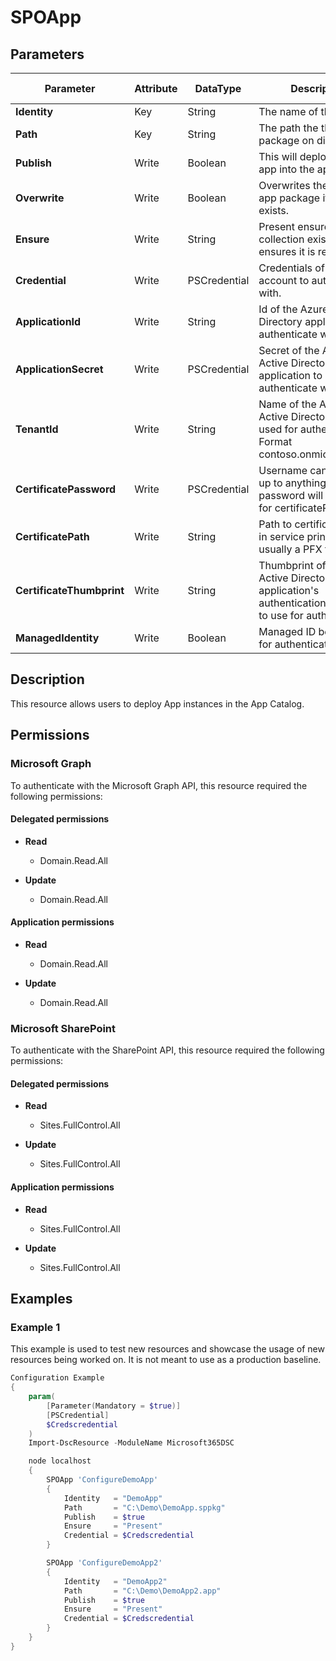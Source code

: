 ﻿# SPOApp

## Parameters

| Parameter | Attribute | DataType | Description | Allowed Values |
| --- | --- | --- | --- | --- |
| **Identity** | Key | String | The name of the App. | |
| **Path** | Key | String | The path the the app package on disk. | |
| **Publish** | Write | Boolean | This will deploy/trust an app into the app catalog. | |
| **Overwrite** | Write | Boolean | Overwrites the existing app package if it already exists. | |
| **Ensure** | Write | String | Present ensures the site collection exists, absent ensures it is removed | `Present`, `Absent` |
| **Credential** | Write | PSCredential | Credentials of the account to authenticate with. | |
| **ApplicationId** | Write | String | Id of the Azure Active Directory application to authenticate with. | |
| **ApplicationSecret** | Write | PSCredential | Secret of the Azure Active Directory application to authenticate with. | |
| **TenantId** | Write | String | Name of the Azure Active Directory tenant used for authentication. Format contoso.onmicrosoft.com | |
| **CertificatePassword** | Write | PSCredential | Username can be made up to anything but password will be used for certificatePassword | |
| **CertificatePath** | Write | String | Path to certificate used in service principal usually a PFX file. | |
| **CertificateThumbprint** | Write | String | Thumbprint of the Azure Active Directory application's authentication certificate to use for authentication. | |
| **ManagedIdentity** | Write | Boolean | Managed ID being used for authentication. | |

## Description

This resource allows users to deploy App instances in the
App Catalog.

## Permissions

### Microsoft Graph

To authenticate with the Microsoft Graph API, this resource required the following permissions:

#### Delegated permissions

- **Read**

    - Domain.Read.All

- **Update**

    - Domain.Read.All

#### Application permissions

- **Read**

    - Domain.Read.All

- **Update**

    - Domain.Read.All

### Microsoft SharePoint

To authenticate with the SharePoint API, this resource required the following permissions:

#### Delegated permissions

- **Read**

    - Sites.FullControl.All

- **Update**

    - Sites.FullControl.All

#### Application permissions

- **Read**

    - Sites.FullControl.All

- **Update**

    - Sites.FullControl.All

## Examples

### Example 1

This example is used to test new resources and showcase the usage of new resources being worked on.
It is not meant to use as a production baseline.

```powershell
Configuration Example
{
    param(
        [Parameter(Mandatory = $true)]
        [PSCredential]
        $Credscredential
    )
    Import-DscResource -ModuleName Microsoft365DSC

    node localhost
    {
        SPOApp 'ConfigureDemoApp'
        {
            Identity   = "DemoApp"
            Path       = "C:\Demo\DemoApp.sppkg"
            Publish    = $true
            Ensure     = "Present"
            Credential = $Credscredential
        }

        SPOApp 'ConfigureDemoApp2'
        {
            Identity   = "DemoApp2"
            Path       = "C:\Demo\DemoApp2.app"
            Publish    = $true
            Ensure     = "Present"
            Credential = $Credscredential
        }
    }
}
```

